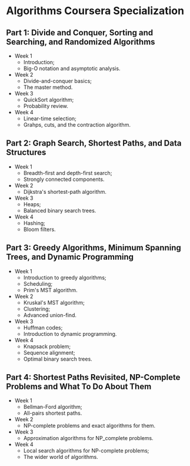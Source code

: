 # Algorithms Coursera Specialization

## Part 1: Divide and Conquer, Sorting and Searching, and Randomized Algorithms

* Week 1
  - Introduction;
  - Big-O notation and asymptotic analysis.
* Week 2
  - Divide-and-conquer basics;
  - The master method.
* Week 3
  - QuickSort algorithm;
  - Probability review.
* Week 4
  - Linear-time selection;
  - Grahps, cuts, and the contraction algorithm.

## Part 2: Graph Search, Shortest Paths, and Data Structures

* Week 1
  - Breadth-first and depth-first search;
  - Strongly connected components.
* Week 2
  - Dijkstra's shortest-path algorithm.
* Week 3
  - Heaps;
  - Balanced binary search trees.
* Week 4
  - Hashing;
  - Bloom filters.  
  
## Part 3: Greedy Algorithms, Minimum Spanning Trees, and Dynamic Programming

* Week 1
  - Introduction to greedy algorithms;
  - Scheduling;
  - Prim's MST algorithm.
* Week 2
  - Kruskal's MST algorithm;
  - Clustering;
  - Advanced union-find.
* Week 3
  - Huffman codes;
  - Introduction to dynamic programming.
* Week 4
  - Knapsack problem;
  - Sequence alignment;
  - Optimal binary search trees.

## Part 4: Shortest Paths Revisited, NP-Complete Problems and What To Do About Them

* Week 1
  - Bellman-Ford algorithm;
  - All-pairs shortest paths.
* Week 2
  - NP-complete problems and exact algorithms for them.
* Week 3
  - Approximation algorithms for NP_complete problems.
* Week 4
  - Local search algorithms for NP-complete problems;
  - The wider world of algorithms.
